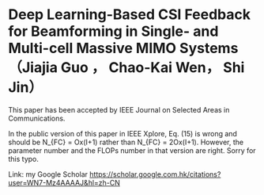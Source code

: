 # Deep Learning-Based CSI Feedback for Beamforming in Single- and Multi-cell Massive MIMO Systems （Jiajia Guo ， Chao-Kai Wen， Shi Jin）
This paper has been accepted by IEEE Journal on Selected Areas in Communications. 

In the public version of this paper in IEEE Xplore, Eq. (15) is wrong and should be N_{FC} = Ox(I+1) rather than N_{FC} = 2Ox(I+1). However, the parameter number and the FLOPs number in that version are right. Sorry for this typo.


Link: my Google Scholar  https://scholar.google.com.hk/citations?user=WN7-Mz4AAAAJ&hl=zh-CN
